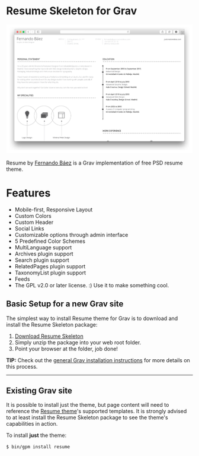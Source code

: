 # Resume Skeleton for Grav

![Resume](assets/readme_1.png)

Resume by [Fernando Báez](https://www.behance.net/gallery/FREE-Resume-Template/15677411) is a Grav implementation of free PSD resume theme.

# Features

* Mobile-first, Responsive Layout
* Custom Colors
* Custom Header
* Social Links
* Customizable options through admin interface
* 5 Predefined Color Schemes
* MultiLanguage support
* Archives plugin support
* Search plugin support
* RelatedPages plugin support
* TaxonomyList plugin support
* Feeds
* The GPL v2.0 or later license. :) Use it to make something cool.

## Basic Setup for a new Grav site

The simplest way to install Resume theme for Grav is to download and install the Resume Skeleton package:

1. [Download Resume Skeleton](http://getgrav.org/downloads/skeletons#extras)
2. Simply unzip the package into your web root folder.
3. Point your browser at the folder, job done!

**TIP:** Check out the [general Grav installation instructions](http://learn.getgrav.org/basics/installation) for more details on this process.

---

## Existing Grav site

It is possible to install just the theme, but page content will need to reference the [Resume theme](https://github.com/getgrav/grav-theme-resume)'s supported templates.  It is strongly advised to at least install the Resume Skeleton package to see the theme's capabilities in action.

To install  **just** the theme:

```
$ bin/gpm install resume
```



